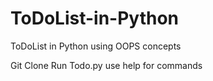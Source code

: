 # ToDoList-in-Python
ToDoList in Python using OOPS concepts

Git Clone
Run Todo.py
use help for commands
